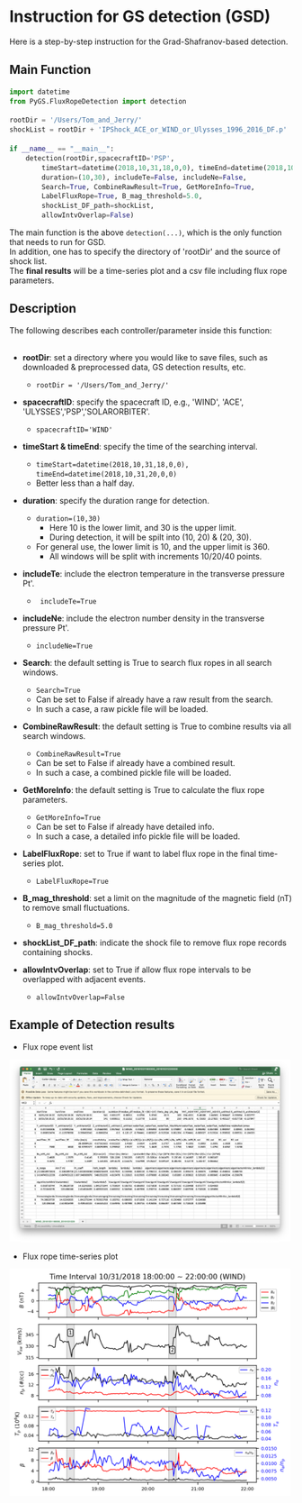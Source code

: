 # Instruction for GS detection (GSD)    
Here is a step-by-step instruction for the Grad-Shafranov-based detection. 
## Main Function
```python
import datetime
from PyGS.FluxRopeDetection import detection

rootDir = '/Users/Tom_and_Jerry/' 
shockList = rootDir + 'IPShock_ACE_or_WIND_or_Ulysses_1996_2016_DF.p'

if __name__ == "__main__":
    detection(rootDir,spacecraftID='PSP',
        timeStart=datetime(2018,10,31,18,0,0), timeEnd=datetime(2018,10,31,22,0,0),
        duration=(10,30), includeTe=False, includeNe=False,
        Search=True, CombineRawResult=True, GetMoreInfo=True,
        LabelFluxRope=True, B_mag_threshold=5.0,
        shockList_DF_path=shockList,
        allowIntvOverlap=False)
```

The main function is the above ```detection(...)```, which is the only function that needs to run for GSD.    
In addition, one has to specify the directory of 'rootDir' and the source of shock list.    
The **final results** will be a time-series plot and a csv file including flux rope parameters.     

## Description
The following describes each controller/parameter inside this function:<br><br>

- **rootDir**: set a directory where you would like to save files, such as downloaded & preprocessed data, GS detection results, etc.    
    - ```rootDir = '/Users/Tom_and_Jerry/' ```

- **spacecraftID**: specify the spacecraft ID, e.g., 'WIND', 'ACE', 'ULYSSES','PSP','SOLARORBITER'.<br>
    - ```spacecraftID='WIND' ```

- **timeStart & timeEnd**: specify the time of the searching interval.  
    - ```timeStart=datetime(2018,10,31,18,0,0), timeEnd=datetime(2018,10,31,20,0,0)```    
    - Better less than a half day.

- **duration**: specify the duration range for detection.
    - ```duration=(10,30)```
        - Here 10 is the lower limit, and 30 is the upper limit.
        - During detection, it will be spilt into (10, 20) & (20, 30). 
    - For general use, the lower limit is 10, and the upper limit is 360.        
        - All windows will be split with increments 10/20/40 points.    

- **includeTe**: include the electron temperature in the transverse pressure Pt'.    
    - ``` includeTe=True```    

- **includeNe**: include the electron number density in the transverse pressure Pt'.    
    - ```includeNe=True```    
 
- **Search**: the default setting is True to search flux ropes in all search windows.    
    - ```Search=True``` 
    - Can be set to False if already have a raw result from the search.    
    - In such a case, a raw pickle file will be loaded.      
 
- **CombineRawResult**: the default setting is True to combine results via all search windows.    
    - ```CombineRawResult=True```    
    - Can be set to False if already have a combined result.    
    - In such a case, a combined pickle file will be loaded.        

- **GetMoreInfo**: the default setting is True to calculate the flux rope parameters.   
    - ```GetMoreInfo=True```   
    - Can be set to False if already have detailed info.    
    - In such a case, a detailed info pickle file will be loaded.        

- **LabelFluxRope**: set to True if want to label flux rope in the final time-series plot.    
    - ```LabelFluxRope=True```    

- **B_mag_threshold**: set a limit on the magnitude of the magnetic field (nT) to remove small fluctuations.    
    - ```B_mag_threshold=5.0```
  
- **shockList_DF_path**: indicate the shock file to remove flux rope records containing shocks.

- **allowIntvOverlap**: set to True if allow flux rope intervals to be overlapped with adjacent events.    
    - ```allowIntvOverlap=False```

## Example of Detection results
- Flux rope event list
<img width="500" src="https://github.com/PyGSDR/PyGS/blob/main/example_figures/detection_FR_list.png">

- Flux rope time-series plot
<img width="500" src="https://github.com/PyGSDR/PyGS/blob/main/example_figures/detection_FR_time_series.png">
